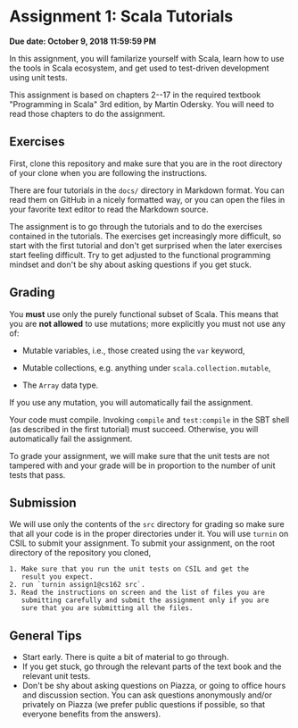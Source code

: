 # Assignment 1: Scala Tutorials

**Due date: October 9, 2018 11:59:59 PM**

In this assignment, you will familarize yourself with Scala, learn how
to use the tools in Scala ecosystem, and get used to test-driven
development using unit tests.

This assignment is based on chapters 2--17 in the required textbook "Programming in Scala" 3rd edition, by Martin Odersky. You will need to read those chapters to do the assignment.

## Exercises

First, clone this repository and make sure that you are in the root
directory of your clone when you are following the instructions.

There are four tutorials in the `docs/` directory in Markdown format. You
can read them on GitHub in a nicely formatted way, or you can open the files in your favorite
text editor to read the Markdown source.

The assignment is to go through the tutorials and to do the exercises
contained in the tutorials. The exercises get increasingly more difficult, so
start with the first tutorial and don't get surprised when the later
exercises start feeling difficult. Try to get adjusted to the functional
programming mindset and don't be shy about asking questions if you get
stuck.

## Grading

You **must** use only the purely functional subset of Scala. This
means that you are **not allowed** to use mutations; more explicitly
you must not use any of:

- Mutable variables, i.e., those created using the `var` keyword,

- Mutable collections, e.g. anything under `scala.collection.mutable`,

- The `Array` data type.

If you use any mutation, you will automatically fail the assignment.

Your code must compile. Invoking `compile` and `test:compile` in the SBT
shell (as described in the first tutorial) must succeed. Otherwise, you will automatically fail the
assignment.

To grade your assignment, we will make sure that the unit tests are
not tampered with and your grade will be in proportion to the number
of unit tests that pass.

## Submission

We will use only the contents of the `src` directory for grading so
make sure that all your code is in the proper directories under it.  You
will use `turnin` on CSIL to submit your assignment.  To submit your
assignment, on the root directory of the repository you cloned,

    1. Make sure that you run the unit tests on CSIL and get the
       result you expect.
    2. run `turnin assign1@cs162 src`.
    3. Read the instructions on screen and the list of files you are
       submitting carefully and submit the assignment only if you are
       sure that you are submitting all the files.

## General Tips

- Start early. There is quite a bit of material to go through.
- If you get stuck, go through the relevant parts of the
  text book and the relevant unit tests.
- Don't be shy about asking questions on Piazza, or going to office
  hours and discussion section. You can ask questions anonymously and/or privately on Piazza (we prefer public questions if possible, so that everyone benefits from the answers).

